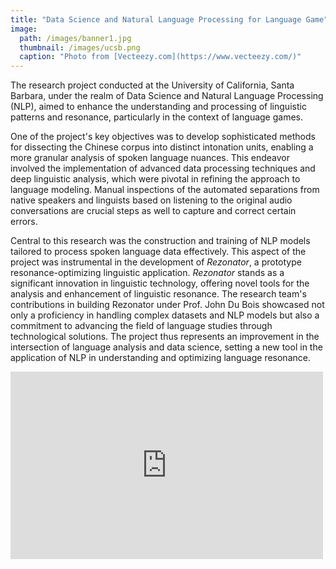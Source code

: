 ```yaml
---
title: "Data Science and Natural Language Processing for Language Game"
image: 
  path: /images/banner1.jpg
  thumbnail: /images/ucsb.png
  caption: "Photo from [Vecteezy.com](https://www.vecteezy.com/)"
---
```


The research project conducted at the University of California, Santa Barbara, under the realm of Data Science and Natural Language Processing (NLP), aimed to enhance the understanding and processing of linguistic patterns and resonance, particularly in the context of language games. 

One of the project's key objectives was to develop sophisticated methods for dissecting the Chinese corpus into distinct intonation units, enabling a more granular analysis of spoken language nuances. This endeavor involved the implementation of advanced data processing techniques and deep linguistic analysis, which were pivotal in refining the approach to language modeling. Manual inspections of the automated separations from native speakers and linguists based on listening to the original audio conversations are crucial steps as well to capture and correct certain errors.

Central to this research was the construction and training of NLP models tailored to process spoken language data effectively. This aspect of the project was instrumental in the development of *Rezonator*, a prototype resonance-optimizing linguistic application. *Rezonator* stands as a significant innovation in linguistic technology, offering novel tools for the analysis and enhancement of linguistic resonance. The research team's contributions in building Rezonator under Prof. John Du Bois showcased not only a proficiency in handling complex datasets and NLP models but also a commitment to advancing the field of language studies through technological solutions. The project thus represents an improvement in the intersection of language analysis and data science, setting a new tool in the application of NLP in understanding and optimizing language resonance.

<embed src="https://rezonator.com/" style="width:500px; height: 300px;">



